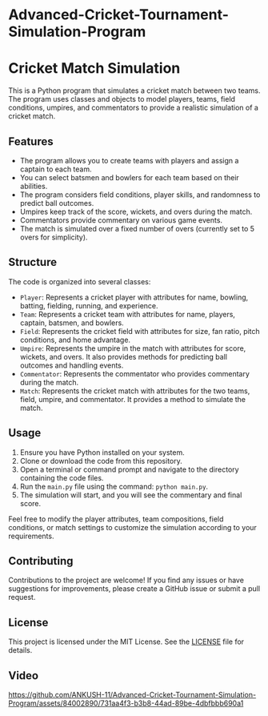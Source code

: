 # Advanced-Cricket-Tournament-Simulation-Program
# Cricket Match Simulation

This is a Python program that simulates a cricket match between two teams. The program uses classes and objects to model players, teams, field conditions, umpires, and commentators to provide a realistic simulation of a cricket match.

## Features

- The program allows you to create teams with players and assign a captain to each team.
- You can select batsmen and bowlers for each team based on their abilities.
- The program considers field conditions, player skills, and randomness to predict ball outcomes.
- Umpires keep track of the score, wickets, and overs during the match.
- Commentators provide commentary on various game events.
- The match is simulated over a fixed number of overs (currently set to 5 overs for simplicity).

## Structure

The code is organized into several classes:

- `Player`: Represents a cricket player with attributes for name, bowling, batting, fielding, running, and experience.
- `Team`: Represents a cricket team with attributes for name, players, captain, batsmen, and bowlers.
- `Field`: Represents the cricket field with attributes for size, fan ratio, pitch conditions, and home advantage.
- `Umpire`: Represents the umpire in the match with attributes for score, wickets, and overs. It also provides methods for predicting ball outcomes and handling events.
- `Commentator`: Represents the commentator who provides commentary during the match.
- `Match`: Represents the cricket match with attributes for the two teams, field, umpire, and commentator. It provides a method to simulate the match.

## Usage

1. Ensure you have Python installed on your system.
2. Clone or download the code from this repository.
3. Open a terminal or command prompt and navigate to the directory containing the code files.
4. Run the `main.py` file using the command: `python main.py`.
5. The simulation will start, and you will see the commentary and final score.

Feel free to modify the player attributes, team compositions, field conditions, or match settings to customize the simulation according to your requirements.

## Contributing

Contributions to the project are welcome! If you find any issues or have suggestions for improvements, please create a GitHub issue or submit a pull request.

## License

This project is licensed under the MIT License. See the [LICENSE](LICENSE) file for details.
## Video 
https://github.com/ANKUSH-11/Advanced-Cricket-Tournament-Simulation-Program/assets/84002890/731aa4f3-b3b8-44ad-89be-4dbfbbb690a1

